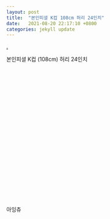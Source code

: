 ```yaml
---
layout: post
title:  "본인피셜 K컵 108cm 허리 24인치"
date:   2021-08-20 22:17:10 +0800
categories: jekyll update
---
```

<style>c {display:block !important}</style>
<a href='http://820.kr/free/21721'>.</a><p>본인피셜 K컵 (108cm) 허리 24인치</p><p><br /></p><p><img alt="" src="https://1.bp.blogspot.com/-b-KvKj4_7iY/YRiS9It6ZaI/AAAAAAAByCk/LThq7UnQkHQ1kedh7YylgXjmBxBCof8kwCLcBGAsYHQ/s16000/1.gif" class="fr-fic fr-dii" border="0" /></p><p><br /></p><p><br /><img alt="" src="https://1.bp.blogspot.com/-pQ6nR-T6VGI/YRiS9EnYmkI/AAAAAAAByCs/bSSkhPCUgqwj5ZzvCMDfjd330WkJv2L3ACLcBGAsYHQ/s16000/2.gif" class="fr-fic fr-dii" border="0" /></p><p><br /></p><p><br /><img alt="" src="https://1.bp.blogspot.com/-CXVI4l3XB9Y/YRiS9OIa9OI/AAAAAAAByCo/YE1WNA1ikyccGXWhUxhZnsAd9nATm1LGgCLcBGAsYHQ/s16000/3.gif" class="fr-fic fr-dii" border="0" /></p><p><br /></p><p><br /><img alt="" src="https://1.bp.blogspot.com/-Y8VXav-7OF8/YRiS-nulJoI/AAAAAAAByCw/hmACc56s7oUo12YZiMm8vwv5p7x_B2JgQCLcBGAsYHQ/s16000/4.gif" class="fr-fic fr-dii" border="0" /></p><p><br /></p><p><br /><img alt="" src="https://1.bp.blogspot.com/-hTtlyosqefM/YRiS_EdwCGI/AAAAAAAByC0/cdTx59iS67gcUPJXBo4E17ecX9XTYue7ACLcBGAsYHQ/s16000/5.gif" class="fr-fic fr-dii" border="0" /><br /><br /><br /></p><p><br /></p><p>아잉츄</p> <a href='http://kboard.ivyro.net'></a><a href='http://479.kr'></a><a href='http://docun.net'></a><a href='http://opu.kr'></a><a href='http://egloo.kr'></a><a href='http://fluke102.ivyro.net'></a><a href='http://funbe.kr'></a><a href='http://somj.kr'></a><a href='http://001.pe.kr'></a><a href='http://marumaru.kr'></a><a href='http://dailyfit.ivyro.net'></a><a href='http://manamoa.kr'></a><a href='http://219.kr'></a><a href='http://402.kr'></a><a href='http://chopin0425.ivyro.net'></a><a href='http://l0000.ivyro.net'></a><a href='http://slm.kr'></a><a href='http://slli.kr'></a><a href='http://siiu.pe.kr'></a><a href='http://o90.kr'></a><a href='http://01s.pw'></a><a href='http://ro1.pw'></a><a href='http://mound.pw'></a><a href='http://820.kr'></a><a href='http://yinghe9.com'></a><a href='http://u00000.iwinv.net'></a><a href='http://nwst.net'></a><a href='http://9tail.net'></a><a href='http://poca.pw'></a><a href='http://0333.pw'></a><a href='http://bestproduct.pw'></a><a href='http://xxy.pw'></a><a href='http://ww1.pw'></a><a href='http://bd1.pw'></a><a href='http://ht1.pw'></a><a href='http://ww0.pw'></a><a href='http://fluke102.ivyro.net'></a><a href='http://hsc.pw'></a><a href='http://ggol.pw'></a><a href='http://imagebolt.pw'></a><a href='http://fluke103.iwinv.net'></a><a href='http://fluke102.iwinv.net'></a><a href='http://a00000.iwinv.net'></a><a href='http://pinspire.co.kr'></a><a href='http://fyndesters.com'></a><a href='http://1s1.pw'></a><a href='http://s00000.iwinv.net'></a><a href='http://u00000.iwinv.net'></a><a href='http://lachanalebrand.com'></a><a href='http://i00000.iwinv.net'></a><a href='http://officialjazzshoponlines.com'></a><a href='http://baicuangyule.com'></a><a href='http://j00000.iwinv.net'></a><a href='http://z00000.iwinv.net'></a>